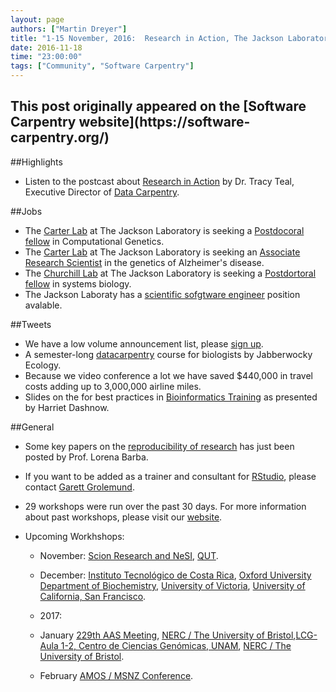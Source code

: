 ```yaml
---
layout: page
authors: ["Martin Dreyer"]
title: "1-15 November, 2016:  Research in Action, The Jackson Laboratory, Reproducability of Research, Announcement List, RStudio."
date: 2016-11-18
time: "23:00:00"
tags: ["Community", "Software Carpentry"]
---
```


<h2>This post originally appeared on the [Software Carpentry website](https://software-carpentry.org/)</h2>

##Highlights
* Listen to the postcast about  [Research in Action](http://ecampus.oregonstate.edu/research/podcast/e31/) by Dr. Tracy Teal, Executive Director of [Data Carpentry](http://www.datacarpentry.org/).

##Jobs
* The [Carter Lab](https://www.jax.org/research-and-faculty/research-labs/the-carter-lab) at The Jackson Laboratory is seeking a [Postdocoral fellow]({{site.baseurl}}/blog/2016/11/jackson-carter-postdoc.html) in Computational Genetics.
* The [Carter Lab](https://www.jax.org/research-and-faculty/research-labs/the-carter-lab) at The Jackson Laboratory is seeking an [Associate Research Scientist]({{site.baseurl}}/blog/2016/11/jackson-carter-res-sci.html) in the genetics of Alzheimer's disease.
* The [Churchill Lab](http://churchill-lab.jax.org/website) at The Jackson Laboratory is seeking a [Postdortoral fellow]({{site.baseurl}}/blog/2016/11/jackson-churchill-postdoc.html) in systems biology.
* The Jackson Laboraty has a [scientific sofgtware engineer]({{site.baseurl}}/http://software-carpentry.org/blog/2016/11/jackson-software-eng.html) position avalable.

##Tweets
* We have a low volume announcement list, please [sign up](http://software-carpentry.us14.list-manage.com/subscribe?u=46d7513c798c6bd41e5f58f4a&id=50c3e6d6fe).
* A semester-long [datacarpentry](http://www.datacarpentry.org/) course for biologists by Jabberwocky Ecology.
* Because we video conference a lot we have saved $440,000 in travel costs adding up to 3,000,000 airline miles.
* Slides on the for best practices in [Bioinformatics Training](https://figshare.com/articles/ABACBS2016_education_Harriet_Dashnow_pptx/4198212) as presented by Harriet Dashnow.


##General
* Some key papers on the [reproducibility of research]({{site.basurl}}/blog/2016/11/reproducibility-reading-list.html) has just been posted by Prof. Lorena Barba.
* If you want to be added as a trainer and consultant for [RStudio]({{site.baseurl}}/blog/2016/11/rstudio-instructors.html), please contact [Garett Grolemund](mailto:garrett@rstudio.com).

* 29 workshops were run over the past 30 days. For more information about past workshops, please visit our [website]({{site.baseurl}}/workshops/past/). 
* Upcoming Workhshops:

  * November:
  	[Scion Research and NeSI](https://apawlik.github.io/2016-11-24-scion/), [QUT](https://bio-swc-bne.github.io/2016-11-29-qut/).

  * December:
	[Instituto Tecnológico de Costa Rica](https://idigbio.github.io/2016-12-03-tdwg-costa-rica/), [Oxford University Department of Biochemistry](https://anenadic.github.io/2016-12-05-oxford/), [University of Victoria](https://jpwrobinson.github.io/2016-12-07/), [University of California, San Francisco](https://darencard.github.io/2016-12-09-ucsf_Python/).

  * 2017:
  * January
  	[229th AAS Meeting](https://abostroem.github.io/2017-01-03-aas/), [NERC / The University of Bristol](https://andreww.github.io/2017-01-04-bristol/),[LCG-Aula 1-2, Centro de Ciencias Genómicas, UNAM](https://jnandez.github.io/2017-01-16-ccg-unam/), [NERC / The University of Bristol](https://andreww.github.io/2017-01-18-bristol/).

  * February
  	[AMOS / MSNZ Conference](https://damienirving.github.io/2017-02-05-amos/).